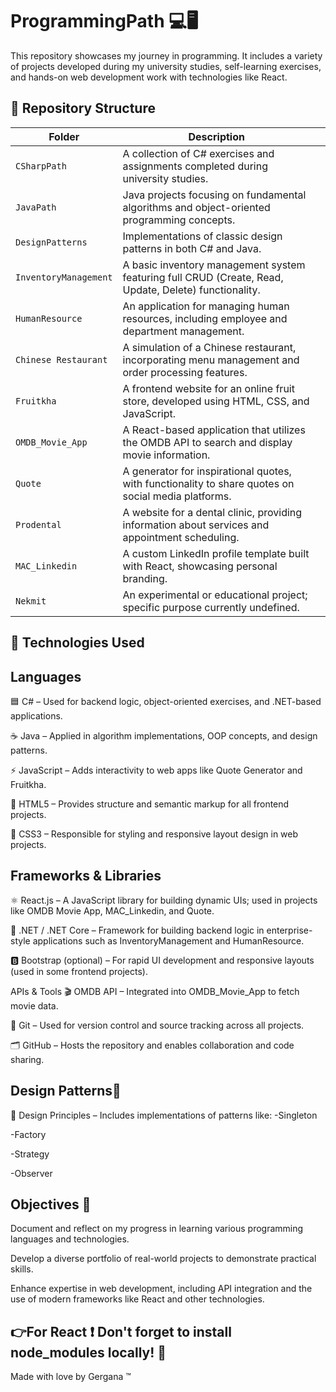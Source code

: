 # ProgrammingPath 💻🖥

This repository showcases my journey in programming. 
It includes a variety of projects developed during my university studies, self-learning exercises, and hands-on web development work with technologies like React.

📁 Repository Structure
--

| Folder                | Description                                                                                           |   |
| --------------------- | ----------------------------------------------------------------------------------------------------- | - |
| `CSharpPath`          | A collection of C# exercises and assignments completed during university studies.                     |   |
| `JavaPath`            | Java projects focusing on fundamental algorithms and object-oriented programming concepts.            |   |
| `DesignPatterns`      | Implementations of classic design patterns in both C# and Java.                                       |   |
| `InventoryManagement` | A basic inventory management system featuring full CRUD (Create, Read, Update, Delete) functionality. |   |
| `HumanResource`       | An application for managing human resources, including employee and department management.            |   |
| `Chinese Restaurant`  | A simulation of a Chinese restaurant, incorporating menu management and order processing features.    |   |
| `Fruitkha`            | A frontend website for an online fruit store, developed using HTML, CSS, and JavaScript.              |   |
| `OMDB_Movie_App`      | A React-based application that utilizes the OMDB API to search and display movie information.         |   |
| `Quote`               | A generator for inspirational quotes, with functionality to share quotes on social media platforms.   |   |
| `Prodental`           | A website for a dental clinic, providing information about services and appointment scheduling.       |   |
| `MAC_Linkedin`        | A custom LinkedIn profile template built with React, showcasing personal branding.                    |   |
| `Nekmit`              | An experimental or educational project; specific purpose currently undefined.                         |   |


🧰 Technologies Used
--
Languages
--
🟦 C# – Used for backend logic, object-oriented exercises, and .NET-based applications.

☕ Java – Applied in algorithm implementations, OOP concepts, and design patterns.

⚡ JavaScript – Adds interactivity to web apps like Quote Generator and Fruitkha.

📝 HTML5 – Provides structure and semantic markup for all frontend projects.

🎨 CSS3 – Responsible for styling and responsive layout design in web projects.

Frameworks & Libraries
--

⚛️ React.js – A JavaScript library for building dynamic UIs; used in projects like OMDB Movie App, MAC_Linkedin, and Quote.

🧱 .NET / .NET Core – Framework for building backend logic in enterprise-style applications such as InventoryManagement and HumanResource.

🅱️ Bootstrap (optional) – For rapid UI development and responsive layouts (used in some frontend projects).

APIs & Tools
🎬 OMDB API – Integrated into OMDB_Movie_App to fetch movie data.

🔧 Git – Used for version control and source tracking across all projects.

🗂️ GitHub – Hosts the repository and enables collaboration and code sharing.

Design Patterns📙
--

🧠 Design Principles – Includes implementations of patterns like:
-Singleton

-Factory

-Strategy

-Observer

Objectives 🎯
--
Document and reflect on my progress in learning various programming languages and technologies.

Develop a diverse portfolio of real-world projects to demonstrate practical skills.

Enhance expertise in web development, including API integration and the use of modern frameworks like React and other technologies.


👉For React ❗ Don't forget to install node_modules locally! 🔺
--

Made with love by Gergana ™

